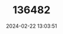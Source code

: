 ---
title: "136482"
category: "Melomys howi"
draft: false
date: 2024-02-22 13:03:51
languages:
  English: ["Riama Island Melomys"]
---